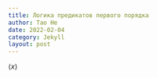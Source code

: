 ```yaml
---
title: Логика предикатов первого порядка 
author: Tao He
date: 2022-02-04
category: Jekyll
layout: post
---
```



$\langle x \rangle$
